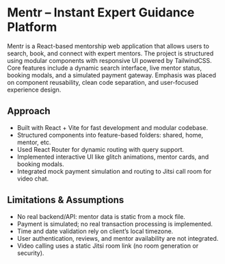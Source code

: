 # Mentr – Instant Expert Guidance Platform

Mentr is a React-based mentorship web application that allows users to search, book, and connect with expert mentors. The project is structured using modular components with responsive UI powered by TailwindCSS. Core features include a dynamic search interface, live mentor status, booking modals, and a simulated payment gateway. Emphasis was placed on component reusability, clean code separation, and user-focused experience design.

## Approach

* Built with React + Vite for fast development and modular codebase.
* Structured components into feature-based folders: shared, home, mentor, etc.
* Used React Router for dynamic routing with query support.
* Implemented interactive UI like glitch animations, mentor cards, and booking modals.
* Integrated mock payment simulation and routing to Jitsi call room for video chat.

## Limitations & Assumptions

* No real backend/API: mentor data is static from a mock file.
* Payment is simulated; no real transaction processing is implemented.
* Time and date validation rely on client’s local timezone.
* User authentication, reviews, and mentor availability are not integrated.
* Video calling uses a static Jitsi room link (no room generation or security).


